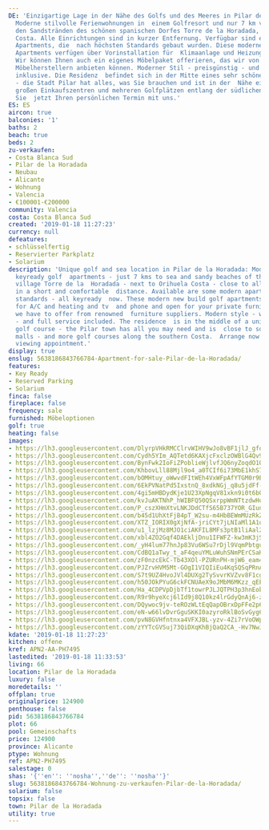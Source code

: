 ```yaml
---
DE: 'Einzigartige Lage in der Nähe des Golfs und des Meeres in Pilar de la Horadada:
  Moderne stilvolle Ferienwohnungen in  einem Golfresort und nur 7 km vom Meer und
  den Sandstränden des schönen spanischen Dorfes Torre de la Horadada,  neben Orihuela
  Costa. Alle Einrichtungen sind in kurzer Entfernung. Verfügbar sind einige moderne
  Apartments, die  nach höchsten Standards gebaut wurden. Diese modernen neu gebauten
  Apartments verfügen über Vorinstallation für  Klimaanlage und Heizung, TV und Telefon.
  Wir können Ihnen auch ein eigenes Möbelpaket offerieren, das wir von  namhaften
  Möbelherstellern anbieten können. Moderner Stil - preisgünstig - und voller Service
  inklusive. Die Residenz  befindet sich in der Mitte eines sehr schönen Golfplatzes
  - die Stadt Pilar hat alles, was Sie brauchen und ist in der  Nähe einer Reihe von
  großen Einkaufszentren und mehreren Golfplätzen entlang der südlichen Costa. Vereinbaren
  Sie  jetzt Ihren persönlichen Termin mit uns.'
ES: ES
aircon: true
balconies: '1'
baths: 2
beach: true
beds: 2
zu-verkaufen:
- Costa Blanca Sud
- Pilar de la Horadada
- Neubau
- Alicante
- Wohnung
- Valencia
- €100001-€200000
community: Valencia
costa: Costa Blanca Sud
created: '2019-01-18 11:27:23'
currency: null
defeatures:
- schlüsselfertig
- Reservierter Parkplatz
- Solarium
description: 'Unique golf and sea location in Pilar de la Horadada: Modern stylish
  keyready golf  apartments - just 7 kms to sea and sandy beaches of the lovely Spanish
  village Torre de la  Horadada - next to Orihuela Costa - close to all amenities
  in a short and comfortable  distance. Available are some modern apartments - highest
  standards - all keyready  now. These modern new build golf apartments are pre-installed
  for A/C and heating and tv  and phone and open for your private furniture pack which
  we have to offer from renowned  furniture suppliers. Modern style - well priced
  - and full service included. The residence  is in the middle of a unique lovely
  golf course - the Pilar town has all you may need and is  close to some huge shopping
  malls - and more golf courses along the southern Costa.  Arrange now your personal
  viewing appointment.'
display: true
enslug: 5638186843766784-Apartment-for-sale-Pilar-de-la-Horadada/
features:
- Key Ready
- Reserved Parking
- Solarium
finca: false
fireplace: false
frequency: sale
furnished: Möbeloptionen
golf: true
heating: false
images:
- https://lh3.googleusercontent.com/DlyrpVHkRMCClrvWIHV9wJo8vBF1jlJ_gfoXqidES3zx6aFm5lcOGHZQqwHhHfkpp_xhcqgynL4Ic27fwEv8=w640-rj-e30-l100
- https://lh3.googleusercontent.com/Cydh5YIm_AQTetd6KAXjcFxclzOWBlG4Qv9XOp1pw2Kdc4VSokmTJ3f_Qlc85buvdfSBMhqClbPLuj22ydZ2=w640-rj-e30-l100
- https://lh3.googleusercontent.com/BynFwk2IoFiZPoblieWjlvfJQ6nyZoqdO1OaEuhFLsmqa0q5CSNZFCgVa5DuJOSrfgyHknAXHCRNpUaI7Xg0=w640-rj-e30-l100
- https://lh3.googleusercontent.com/KhbovLll88Mjl9o4_a0TCIf6i73MbE1khS7_T6oC0jbuSuI_hV32T3QxLcCC65EQkQxFAqn1fYWksXPlllY=w640-rj-e30-l100
- https://lh3.googleusercontent.com/bOMHtuy_oWwvdFItWEh4VxWFpAfYTGM0r9BI5w5xpK5YKVlaCyoOsXf5y01K1By68KzoL0VIUcs_3xvNA-w=w640-rj-e30-l100
- https://lh3.googleusercontent.com/6EkPVNatPd5IxstnQ_8xdkNGj_q8u5jdFf-Ep9U2LYh5CcwaWgoUoTC2XlJB3hJLKyAFADXFpbCbsVbW6waM=w640-rj-e30-l100
- https://lh3.googleusercontent.com/4gi5mHBDydKje1U23XpNgqV81xkn9i0t6b0VwC-t0mbKI_EfPSEKPR9B20sYrdrzZLQ3TpNbJEqc_3XLGgHR=w640-rj-e30-l100
- https://lh3.googleusercontent.com/kvJuAKTNhP_hWIBFQ50QSxrppWmNTtzdwHoQeL9vkNBCkuBQiGkIgqt0WAPnhn6wXwdwYWYaIfeocbFSSWAaYg=w640-rj-e30-l100
- https://lh3.googleusercontent.com/P_cszXHmXtvLNKJDdCTfS65B737YOR_GIun6uExUpAHOsIdluLCRXfGwlY7ndz-a0Q989Kpugga14LyGEks=w640-rj-e30-l100
- https://lh3.googleusercontent.com/b45d1UhXtFjB4pT_W2su-m4HbBEWmMUzRkZB9BIhQTWeVxqEQAnDa-g80__8-2vqlBhIZEIe8DCQL7ueD51-=w640-rj-e30-l100
- https://lh3.googleusercontent.com/XTZ_IORIX0gXjNfA-jriCYt7jLNIaMl1A1qj39YJKDdtVczdFYJxv178IMScib3lSgIvVVWTkZJZRnOOabG4=w640-rj-e30-l100
- https://lh3.googleusercontent.com/u1_lzjMz8MJO1ciAKFIL8MFs3ptB1liAal2PmwTz0a8fJTqXRyojutmSXrUH7pSO-tSAFrg2Wm7Bmw9y27oR=w640-rj-e30-l100
- https://lh3.googleusercontent.com/xbl4ZO2Gqf4DAEkljDnu1IFWFZ-kw3mK3jSnzXfqWX2NLwejGt4jKCb0ecqkBtB95D6Y2ZsOJezJLz5opqo=w640-rj-e30-l100
- https://lh3.googleusercontent.com/_yH4lum77hnJp83Vu6WSu7rDjl9VqmPbtguB06fV_TiO9dCCrtwcEQv7SV_6Y88ahinW-W-Ljn754uyY7T9Siw=w640-rj-e30-l100
- https://lh3.googleusercontent.com/CdBQ1aTwy_t_aF4qeuYMLuWuhSNmPErCSaKuajMzxJL8ZD6pN9qr8qDVY-facZq6UUCwl-C-mRUYRroRjZc=w640-rj-e30-l100
- https://lh3.googleusercontent.com/zF0nzcEkC-Tb43XOl-PZURnPH-mjW6_eam4-7EXQx5845wTPF-rcbNar6u4SO3zdH6GS1hHCmQO-CcEf4503=w640-rj-e30-l100
- https://lh3.googleusercontent.com/PJZrvHVM5Mt-GOgI1VIQIiEu4KqSQSqPRnAyzxhLqSkRjO6ExANi0lTcsGDraZdy8YRatTp0WSKOFgN9jxYC=w640-rj-e30-l100
- https://lh3.googleusercontent.com/S7t9UZ4HvoJVl4DUXg2TySvvrKVZvv8F1cgK2Cx9zhQPgBzinTzNkqEpgc_ngFVyjZS1-Q0ISyAXLn8V9Xw=w640-rj-e30-l100
- https://lh3.googleusercontent.com/h50JOkPYuG6ckFCNUAeX9oJMbM6MKzz_qEEjZhCRFaPSlQWzREhIr_UTHbsPg7S-Xh1XDvYdRxJ7m3qy0eE=w640-rj-e30-l100
- https://lh3.googleusercontent.com/Ha_4CDPVpDjbTf1towrPJLJQTPH3p3hnEobS5fiohDiwsRn1CwScc_h6B-o4R2oyT1GOaNwTyBvHln6q8L1L=w640-rj-e30-l100
- https://lh3.googleusercontent.com/R9r9hyeXcj6lId9j8Q10kz4lrGdyQnAj6-zpvsk9coLpDnDWBM9ADCMVm5zIj6nwVfyRh37mA4gSgb45L4FXSg=w640-rj-e30-l100
- https://lh3.googleusercontent.com/DQywoc9jv-teROzWLtEqQapOBrxDpFFe2p6raDOEjHFH-hm1RkjilsjrGKQXpNSdjEzPPbXtzZ8TzIzhFI0=w640-rj-e30-l100
- https://lh3.googleusercontent.com/eN-w66lvDvrGguSKKI0azyroRklBoSvGyg6z0p5FbcFGvt4vAaM8ADQv6PKAgJI8zz2mLw36lOp4vc1LXo-tXQ=w640-rj-e30-l100
- https://lh3.googleusercontent.com/pvN8GVHfntnxa4VFXJBL-yzv-4Zi7rVoOWpiCc1R4JTbxuqrxh_akpWp-ghuSN-xiwz_Ya0Ko9t0VodusnqNTg=w640-rj-e30-l100
- https://lh3.googleusercontent.com/zYYTcGVSuj73QiDXqKhBjQaQ2CA_-Hv7NwJs9PlKdF2JxQb-LbHe7tg5b3wIUFDkoZnV0phLY3CIYyUlr47-Yw=w640-rj-e30-l100
kdate: '2019-01-18 11:27:23'
kitchen: offene
kref: APN2-AA-PH7495
lastedited: '2019-01-18 11:33:53'
living: 66
location: Pilar de la Horadada
luxury: false
moredetails: ''
offplan: true
originalprice: 124900
penthouse: false
pid: 5638186843766784
plot: 66
pool: Gemeinschafts
price: 124900
province: Alicante
ptype: Wohnung
ref: APN2-PH7495
salestage: 0
shas: '{''en'': ''nosha'',''de'': ''nosha''}'
slug: 5638186843766784-Wohnung-zu-verkaufen-Pilar-de-la-Horadada/
solarium: false
topsix: false
town: Pilar de la Horadada
utility: true
---
```

